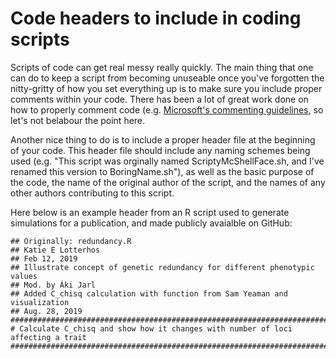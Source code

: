 # Code headers to include in coding scripts

Scripts of code can get real messy really quickly. The main thing that one can do to keep a script from becoming unuseable once you've forgotten the nitty-gritty of how you set everything up is to make sure you include proper comments within your code.
There has been a lot of great work done on how to properly comment code (e.g. [Microsoft's commenting guidelines](https://docs.microsoft.com/en-us/dotnet/visual-basic/programming-guide/program-structure/comments-in-code), so let's not belabour the point here.

Another nice thing to do is to include a proper header file at the beginning of your code. 
This header file should include any naming schemes being used (e.g. "This script was orginally named ScriptyMcShellFace.sh, and I've renamed this version to BoringName.sh"), as well as the basic purpose of the code, the name of the original author of the script, and the names of any other authors contributing to this script.

Here below is an example header from an R script used to generate simulations for a publication, and made publicly avaialble on GitHub:
```
## Originally: redundancy.R
## Katie E Lotterhos
## Feb 12, 2019
## Illustrate concept of genetic redundancy for different phenotypic values
## Mod. by Áki Jarl 
## Added C_chisq calculation with function from Sam Yeaman and visualization
## Aug. 28, 2019
##################################################################################
# Calculate C_chisq and show how it changes with number of loci affecting a trait
##################################################################################
```

